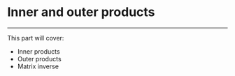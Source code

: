 # Inner and outer products
---

This part will cover:

- Inner products
- Outer products
- Matrix inverse
